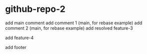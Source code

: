 # github-repo-2

add main comment
add comment 1 (main, for rebase example)
add comment 2 (main, for rebase example)
add resolved feature-3

add feature-4

add footer
